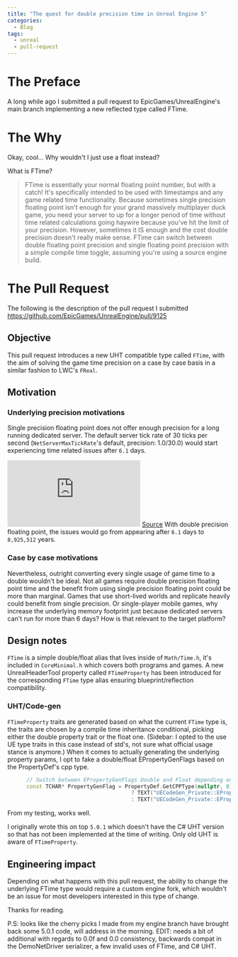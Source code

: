 ```yaml
---
title: "The quest for double precision time in Unreal Engine 5"
categories:
  - Blog
tags:
  - unreal
  - pull-request
---
```


# The Preface

A long while ago I submitted a pull request to EpicGames/UnrealEngine's main branch implementing a new reflected type called FTime. 

# The Why

Okay, cool... Why wouldn't I just use a float instead?

What is FTime? 
> FTime is essentially your normal floating point number, but with a catch! It's specifically intended to be used with timestamps and any game related time functionality. Because sometimes single precision floating point isn't enough for your grand massively multiplayer duck game, you need your server to up for a longer period of time without time related calculations going haywire because you've hit the limit of your precision. However, sometimes it IS enough and the cost double precision doesn't really make sense. FTime can switch between double floating point precision and single floating point precision with a simple compile time toggle, assuming you're using a source engine build. 

# The Pull Request

The following is the description of the pull request I submitted https://github.com/EpicGames/UnrealEngine/pull/9125

 ## Objective

This pull request introduces a new UHT compatible type called `FTime`, with the aim of solving the game time precision on a case by case basis in a similar fashion to LWC's `FReal`. 

## Motivation

### Underlying precision motivations
Single precision floating point does not offer enough precision for a long running dedicated server. The default server tick rate of 30 ticks per second (`NetServerMaxTickRate`'s default, precision: 1.0/30.0) would start experiencing time related issues after `6.1` days.
 
![PrecisionFormula](https://s0.wp.com/latex.php?latex=value+%3D+pow%282%2C+ceil%28log2%28mantissa+%2A+precision%29%29%29&bg=ffffff&fg=666666&s=0&c=20201002) [Source](https://web.archive.org/web/20210116060658/https://blog.demofox.org/2017/11/21/floating-point-precision/)
With double precision floating point, the issues would go from appearing after `6.1` days to `8,925,512` years. 


### Case by case motivations
Nevertheless, outright converting every single usage of game time to a double wouldn't be ideal. Not all games require double precision floating point time and the benefit from using single precision floating point could be more than marginal. Games that use short-lived worlds and replicate heavily could benefit from single precision. Or single-player mobile games,  why increase the underlying memory footprint just because dedicated servers can't run for more than 6 days? How is that relevant to the target platform?

## Design notes
`FTime` is a simple double/float alias that lives inside of `Math/Time.h`, it's included in `CoreMinimal.h` which covers both programs and games. A new UnrealHeaderTool property called `FTimeProperty` has been introduced for the corresponding `FTime` type alias ensuring blueprint/reflection compatibility.

### UHT/Code-gen
`FTimeProperty` traits are generated based on what the current `FTime` type is, the traits are chosen by a compile time inheritance conditional, picking either the double property trait or the float one. (Sidebar: I opted to the use UE type traits in this case instead of std's, not sure what official usage stance is anymore.) When it comes to actually generating the underlying property params, I opt to fake a double/float EPropertyGenFlags based on the PropertyDef's cpp type.

```cpp
      // Switch between EPropertyGenFlags Double and Float depending on FPropertyTypeTraitsTime parent, which in itself is driven by the udnerlying type of FTime.
      const TCHAR* PropertyGenFlag = PropertyDef.GetCPPType(nullptr, 0) == TEXT("double")
                                       ? TEXT("UECodeGen_Private::EPropertyGenFlags::Double")
                                       : TEXT("UECodeGen_Private::EPropertyGenFlags::Float");
```
From my testing, works well.

I originally wrote this on top `5.0.1` which doesn't have the C# UHT version so that has not been implemented at the time of writing. Only old UHT is aware of `FTimeProperty`.

## Engineering impact
Depending on what happens with this pull request, the ability to change the underlying FTime type would require a custom engine fork, which wouldn't be an issue for most developers interested in this type of change. 



Thanks for reading.

P.S: looks like the cherry picks I made from my engine branch have brought back some 5.0.1 code, will address in the morning.
EDIT: needs a bit of additional with regards to 0.0f and 0.0 consistency, backwards compat in the DemoNetDriver serializer, a few invalid uses of FTime, and C# UHT.



 
